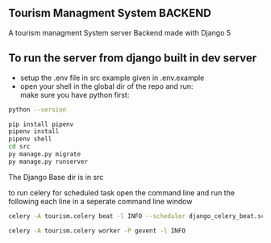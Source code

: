 ## Tourism Managment System BACKEND
A tourism managment System server Backend made with Django 5

## To run the server from django built in dev server
- setup the .env file in src example given in .env.example
- open your shell in the global dir of the repo and run:<br/>
make sure you have python first:
```sh
python --version
```
```sh
pip install pipenv
pipenv install
pipenv shell
cd src
py manage.py migrate
py manage.py runserver
```

The Django Base dir is in src
<br/>

to run celery for scheduled task open the command line and run the following each line in a seperate command line window

```sh
celery -A tourism.celery beat -l INFO --scheduler django_celery_beat.schedulers:DatabaseScheduler
```
```sh
celery -A tourism.celery worker -P gevent -l INFO
```

